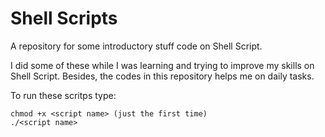 # Shell Scripts 
A repository for some introductory stuff code on Shell Script.

I did some of these while I was learning and trying to improve 
my skills on Shell Script.
Besides, the codes in this repository helps me on daily tasks.

To run these scritps type:
```
chmod +x <script name> (just the first time)
./<script name>
```
